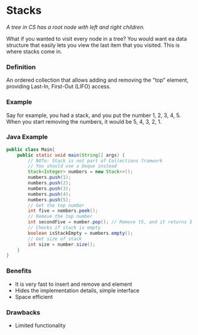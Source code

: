 # Stacks

*A tree in CS has a root node with left and right children.*

What if you wanted to visit every node in a tree? You would want ea data structure that easily lets you view the last item that you visited. This is where stacks come in.

### Definition

An ordered collection that allows adding and removing the "top" element, providing Last-In, First-Out (LIFO) access.

### Example

Say for example, you had a stack, and you put the number 1, 2, 3, 4, 5.
When you start removing the numbers, it would be 5, 4, 3, 2, 1.

### Java Example

```java
public class Main{
    public static void main(String[] args) {
        // NOTe: Stack is not part of Collections framwork
        // You should use a Deque instead
        Stack<Integer> numbers = new Stack<>();
        numbers.push(1);
        numbers.push(2);
        numbers.push(3);
        numbers.push(4);
        numbers.push(5);
        // Get the top number
        int five = nembers.peek();
        // Remove the top number
        int secondFive = number.pop(); // Remove t5, and it returns 5
        // Checks if stack is empty
        boolean isStackEmpty = numbers.empty();
        // Get size of stack
        int size = number.size();
    }
}
```

### Benefits

- It is very fast to insert and remove and element
- Hides the implementation details, simple interface
- Space efficient

### Drawbacks

- Limited functionality

